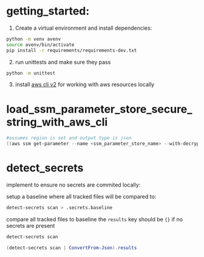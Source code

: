 # getting_started:

1) Create a virtual environment and install dependencies:

```bash
python -m venv avenv
source avenv/bin/activate
pip install -r requirements/requirements-dev.txt
```

2) run unittests and make sure they pass

```bash
python -m unittest
```

3) install [aws cli v2](https://aws.amazon.com/cli/) for working with aws resources locally 

# load_ssm_parameter_store_secure_string_with_aws_cli
```powershell
#assumes region is set and output type is json
((aws ssm get-parameter --name <ssm_parameter_store_name> --with-decryption | ConvertFrom-Json).Parameter.Value | ConvertFrom-Json)
```

# detect_secrets
implement to ensure no secrets are commited locally:

setup a baseline where all tracked files will be compared to:
```bash
detect-secrets scan > .secrets.baseline
```

compare all tracked files to baseline the ```results``` key should be ```{}``` if no secrets are present
```bash
detect-secrets scan
```
```powershell
(detect-secrets scan | ConvertFrom-Json).results
```